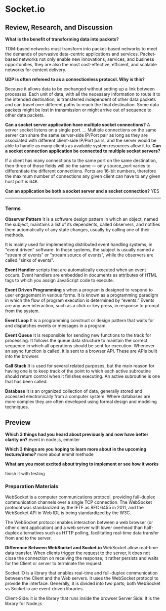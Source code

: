 
 # Socket.io

## Review, Research, and Discussion


**What is the benefit of transforming data into packets?**


TDM-based networks must transform into packet-based networks to meet the demands of pervasive data-centric applications and services. Packet-based networks not only enable new innovations, services, and business opportunities, they are also the most cost-effective, efficient, and scalable networks for content delivery.

**UDP is often refereed to as a connectionless protocol. Why is this?**



Because it allows data to be exchanged without setting up a link between processes. Each unit of data, with all the necessary information to route it to the intended destination, is transferred independent of other data packets and can travel over different paths to reach the final destination. Some data packets might be lost in transmission or might arrive out of sequence to other data packets.

**Can a socket server application have multiple socket connections?**
A server socket listens on a single port. ... Multiple connections on the same server can share the same server-side IP/Port pair as long as they are associated with different client-side IP/Port pairs, and the server would be able to handle as many clients as available system resources allow it to.
**Can a socket connection application be connected to multiple socket servers?**

If a client has many connections to the same port on the same destination, then three of those fields will be the same — only source_port varies to differentiate the different connections. Ports are 16-bit numbers, therefore the maximum number of connections any given client can have to any given host port is 64K

**Can an application be both a socket server and a socket connection?**
YES

------------------------------------------------------

### Terms
**Observer Pattern**
It is a software design pattern in which an object, named the subject, maintains a list of its dependents, called observers, and notifies them automatically of any state changes, usually by calling one of their methods.

It is mainly used for implementing distributed event handling systems, in "event driven" software. In those systems, the subject is usually named a "stream of events" or "stream source of events", while the observers are called "sinks of events".

**Event Handler**
scripts that are automatically executed when an event occurs. Event handlers are embedded in documents as attributes of HTML tags to which you assign JavaScript code to execute.

**Event Driven Programming**
s when a program is designed to respond to user engagement in various forms. It is known as a programming paradigm in which the flow of program execution is determined by “events.” Events are any user interaction, such as a click or key press, in response to prompt from the system.

**Event Loop**
It is a programming construct or design pattern that waits for and dispatches events or messages in a program.

**Event Queue**
It is responsible for sending new functions to the track for processing. It follows the queue data structure to maintain the correct sequence in which all operations should be sent for execution. Whenever an async function is called, it is sent to a browser API. These are APIs built into the browser.

**Call Stack**
It is used for several related purposes, but the main reason for having one is to keep track of the point to which each active subroutine should return control when it finishes executing. An active subroutine is one that has been called.

**Database**
It is an organized collection of data, generally stored and accessed electronically from a computer system. Where databases are more complex they are often developed using formal design and modeling techniques.







## Preview


**Which 3 things had you heard about previously and now have better clarity on?**
event in node.js, emmiter


**Which 3 things are you hoping to learn more about in the upcoming lecture/demo?**
more about emmit methode

**What are you most excited about trying to implement or see how it works**

finish it with testing

### Preparation Materials


WebSocket is a computer communications protocol, providing full-duplex communication channels over a single TCP connection. The WebSocket protocol was standardized by the IETF as RFC 6455 in 2011, and the WebSocket API in Web IDL is being standardized by the W3C.

The WebSocket protocol enables interaction between a web browser (or other client application) and a web server with lower overhead than half-duplex alternatives such as HTTP polling, facilitating real-time data transfer from and to the server.

**Difference Between WebSocket and Socket.io**
WebSocket allow real-time data transfer. When clients trigger the request to the server, it does not close the connection on receiving the response; it rather persists and waits for the Client or server to terminate the request.

Socket.IO is a library that enables real-time and full-duplex communication between the Client and the Web servers. It uses the WebSocket protocol to provide the interface. Generally, it is divided into two parts; both WebSocket vs Socket.io are event-driven libraries.

Client-Side: it is the library that runs inside the browser Server Side: It is the library for Node.js